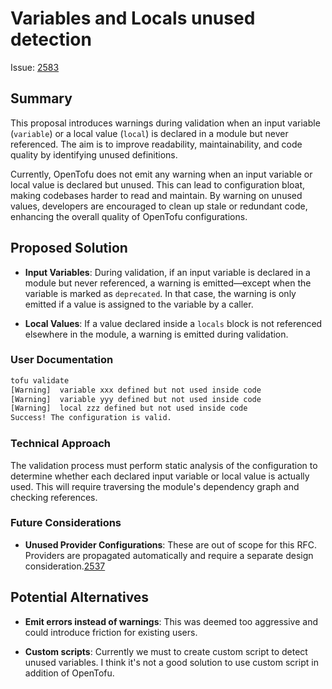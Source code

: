 # Variables and Locals unused detection

Issue: [2583](https://github.com/opentofu/opentofu/issues/2583)

## Summary

This proposal introduces warnings during validation when an input variable (`variable`) or a local value (`local`) is declared in a module but never referenced. The aim is to improve readability, maintainability, and code quality by identifying unused definitions.

Currently, OpenTofu does not emit any warning when an input variable or local value is declared but unused. This can lead to configuration bloat, making codebases harder to read and maintain. By warning on unused values, developers are encouraged to clean up stale or redundant code, enhancing the overall quality of OpenTofu configurations.

## Proposed Solution

* **Input Variables**:
  During validation, if an input variable is declared in a module but never referenced, a warning is emitted—except when the variable is marked as `deprecated`. In that case, the warning is only emitted if a value is assigned to the variable by a caller.

* **Local Values**:
  If a value declared inside a `locals` block is not referenced elsewhere in the module, a warning is emitted during validation.

### User Documentation

```bash
tofu validate
[Warning]  variable xxx defined but not used inside code
[Warning]  variable yyy defined but not used inside code
[Warning]  local zzz defined but not used inside code
Success! The configuration is valid.
```

### Technical Approach

The validation process must perform static analysis of the configuration to determine whether each declared input variable or local value is actually used. This will require traversing the module's dependency graph and checking references.

### Future Considerations

* **Unused Provider Configurations**:
  These are out of scope for this RFC. Providers are propagated automatically and require a separate design consideration.[2537](https://github.com/opentofu/opentofu/issues/2537)

## Potential Alternatives

* **Emit errors instead of warnings**:
  This was deemed too aggressive and could introduce friction for existing users.

* **Custom scripts**:
  Currently we must to create custom script to detect unused variables. I think it's not a good solution to use custom script in addition of OpenTofu.
